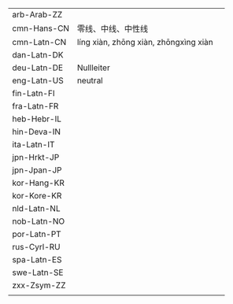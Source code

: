 | | | |
|-|-|-|
| arb-Arab-ZZ |  |  |
| cmn-Hans-CN | 零线、中线、中性线 |  |
| cmn-Latn-CN | líng xiàn, zhōng xiàn, zhōngxìng xiàn |  |
| dan-Latn-DK |  |  |
| deu-Latn-DE | Nullleiter |  |
| eng-Latn-US | neutral |  |
| fin-Latn-FI |  |  |
| fra-Latn-FR |  |  |
| heb-Hebr-IL |  |  |
| hin-Deva-IN |  |  |
| ita-Latn-IT |  |  |
| jpn-Hrkt-JP |  |  |
| jpn-Jpan-JP |  |  |
| kor-Hang-KR |  |  |
| kor-Kore-KR |  |  |
| nld-Latn-NL |  |  |
| nob-Latn-NO |  |  |
| por-Latn-PT |  |  |
| rus-Cyrl-RU |  |  |
| spa-Latn-ES |  |  |
| swe-Latn-SE |  |  |
| zxx-Zsym-ZZ |  |  |
|  |  |  |